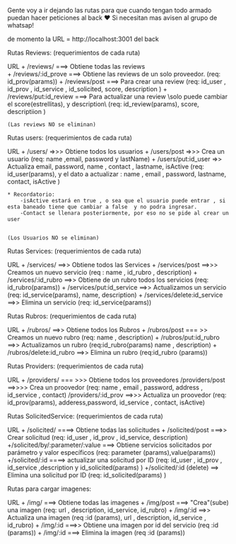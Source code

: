 Gente voy a ir dejando las rutas para que cuando tengan todo armado puedan hacer peticiones al back ♥ 
Si necesitan mas avisen al grupo de whatsap!

de momento la URL = http://localhost:3001 del back 

                                                    
Rutas Reviews:                                             (requerimientos de cada ruta)

URL + /reviews/      ===> Obtiene todas las reviews    
    + /reviews/:id_prove    ===> Obtiene las reviews de un solo proveedor.  (req: id_prov(params))
    + /reviews/post     ===> Para crear una review     (req: id_user , id_prov , id_service , id_solicited, score, description )
    + /reviews/put:id_review     ===> Para actualizar una review \\solo puede cambiar el score(estrellitas), y description\\ (req: id_review(params), score, descriptiion )
     
    (Las reviews NO se eliminan)


Rutas users:                                             (requerimientos de cada ruta)

URL + /users/        =>>> Obtiene todos los usuarios 
    + /users/post          =>>> Crea un usuario (req: name ,email, password y lastName)
    + /users/put:id_user        =>> Actualiza email, password, name , contact , lastname, isActive (req: id_user(params), y el dato a actualizar : name , email , password, lastname, contact, isActive ) 

    * Recordatorio: 
        -isActive estará en true , o sea que el usuario puede entrar , si esta baneado tiene que cambiar a false  y no podra ingresar.
        -Contact se llenara posteriormente, por eso no se pide al crear un user 


    (Los Usuarios NO se eliminan)



Rutas Services:                                             (requerimientos de cada ruta)

URL + /services/    ==>> Obtiene todos las Services 
    + /services/post    ==>>> Creamos un nuevo servicio (req : name , id_rubro , description)
    + /services/:id_rubro   ==>>  Obtiene de un rubro todos los servicios (req: id_rubro(params))
    + /services/put:id_service   ==>>  Actualizamos un servicio (req: id_service(params), name, description)
    + /services/delete:id_service    ==>> Elimina un servicio (req: id_service(params))



Rutas Rubros:                                (requerimientos de cada ruta)

URL + /rubros/   ==>> Obtiene todos los Rubros
    + /rubros/post   === >> Creamos un nuevo rubro  (req: name , description)
    + /rubros/put:id_rubro  ==>> Actualizamos un rubro  (req:id_rubro(params) name , description)
    + /rubros/delete:id_rubro    ==>> Elimina un rubro (req:id_rubro (params))


Rutas Providers:                              (requerimientos de cada ruta)

URL + /providers/ === >>> Obtiene todos los proveedores
     /providers/post ==>>>> Crea un proovedor (req: name , email , password, address , id_service , contact)
     /providers/:id_prov ==>>> Actualiza un proovedor (req: id_prov(params), adderess,password, id_service , contact, isActive)

Rutas SolicitedService:                             (requerimientos de cada ruta)

URL + /solicited/ ====> Obtiene todas las solicitudes
    + /solicited/post ===>> Crear solicitud (req: id_user , id_prov , id_service, description)
    +/solicited/by/:parameter/:value   ===> Obtiene servicios solicitados por parámetro y valor específicos  (req: parameter (params),value(params))
    +/solicited/:id ====> actualizar una solicitud por ID (req: id_user , id_prov , id_service ,description y id_solicited(params)  )
    +/solicited/:id (delete) ==> Elimina una solicitud por ID (req: id_solicited(params) )

Rutas para cargar imagenes: 

URL + /img/  ===> Obtiene todas las imagenes
    + /img/post ===> "Crea"(sube) una imagen  (req: url , description, id_service, id_rubro)
    + /img/:id  ==>> Actualiza una imagen (req :id (params), url , description, id_service , id_rubro)
    + /img/:id  ===>> Obtiene una imagen por id del servicio (req :id (params))
    + /img/:id ===> Elimina la imagen (req :id (params))